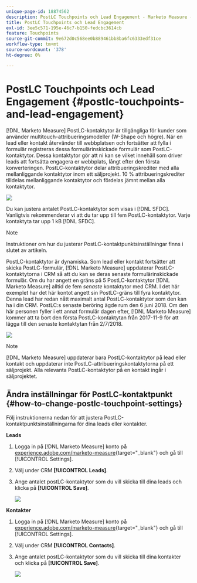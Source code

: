 ```yaml
---
unique-page-id: 18874562
description: PostLC Touchpoints och Lead Engagement - Marketo Measure - produktdokumentation
title: PostLC Touchpoints och Lead Engagement
exl-id: 3ee5c571-195e-46c7-b150-fedcbc3614cb
feature: Touchpoints
source-git-commit: 9e672d0c568ee0b889461bb8ba6fc6333edf31ce
workflow-type: tm+mt
source-wordcount: '378'
ht-degree: 0%

---
```


# PostLC Touchpoints och Lead Engagement {#postlc-touchpoints-and-lead-engagement}

[!DNL Marketo Measure] PostLC-kontaktytor är tillgängliga för kunder som använder multitouch-attribueringsmodeller (W-Shape och högre). När en lead eller kontakt återvänder till webbplatsen och fortsätter att fylla i formulär registreras dessa formulärinskickade formulär som PostLC-kontaktytor. Dessa kontaktytor gör att ni kan se vilket innehåll som driver leads att fortsätta engagera er webbplats, långt efter den första konverteringen. PostLC-kontaktytor delar attribueringskrediter med alla mellanliggande kontaktytor inom ett säljprojekt. 10 % attribueringskrediter tilldelas mellanliggande kontaktytor och fördelas jämnt mellan alla kontaktytor.

![](assets/1.png)

Du kan justera antalet PostLC-kontaktytor som visas i [!DNL SFDC]. Vanligtvis rekommenderar vi att du tar upp till fem PostLC-kontaktytor. Varje kontaktyta tar upp 1 kB [!DNL SFDC].

>[!NOTE]
>
>Instruktioner om hur du justerar PostLC-kontaktpunktsinställningar finns i slutet av artikeln.

PostLC-kontaktytor är dynamiska. Som lead eller kontakt fortsätter att skicka PostLC-formulär, [!DNL Marketo Measure] uppdaterar PostLC-kontaktytorna i CRM så att du kan se deras senaste formulärinskickade formulär. Om du har angett en gräns på 5 PostLC-kontaktytor [!DNL Marketo Measure] alltid de fem _senaste_ kontaktytor med CRM.  I det här exemplet har det här kontot angett sin PostLC-gräns till fyra kontaktytor. Denna lead har redan nått maximalt antal PostLC-kontaktytor som den kan ha i din CRM. PostLC:s senaste beröring ägde rum den 6 juni 2018. Om den här personen fyller i ett annat formulär dagen efter, [!DNL Marketo Measure] kommer att ta bort den första PostLC-kontaktytan från 2017-11-9 för att lägga till den senaste kontaktytan från 2/7/2018.

![](assets/2.png)

>[!NOTE]
>
>[!DNL Marketo Measure] uppdaterar bara PostLC-kontaktytor på lead eller kontakt och uppdaterar inte PostLC-attribueringskontaktytorna på ett säljprojekt. Alla relevanta PostLC-kontaktytor på en kontakt ingår i säljprojektet.

## Ändra inställningar för PostLC-kontaktpunkt {#how-to-change-postlc-touchpoint-settings}

Följ instruktionerna nedan för att justera PostLC-kontaktpunktsinställningarna för dina leads eller kontakter.

**Leads**

1. Logga in på [!DNL Marketo Measure] konto på [experience.adobe.com/marketo-measure](https://experience.adobe.com/marketo-measure){target="_blank"} och gå till [!UICONTROL Settings].

1. Välj under CRM **[!UICONTROL Leads]**.

1. Ange antalet postLC-kontaktytor som du vill skicka till dina leads och klicka på **[!UICONTROL Save]**.

   ![](assets/3.png)

**Kontakter**

1. Logga in på [!DNL Marketo Measure] konto på [experience.adobe.com/marketo-measure](https://experience.adobe.com/marketo-measure){target="_blank"} och gå till [!UICONTROL Settings].

1. Välj under CRM **[!UICONTROL Contacts]**.

1. Ange antalet postLC-kontaktytor som du vill skicka till dina kontakter och klicka på **[!UICONTROL Save]**.

   ![](assets/4.png)
